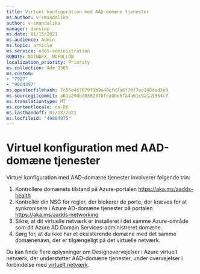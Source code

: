 ```yaml
---
title: Virtuel konfiguration med AAD-domæne tjenester
ms.author: v-smandalika
author: v-smandalika
manager: dansimp
ms.date: 01/15/2021
ms.audience: Admin
ms.topic: article
ms.service: o365-administration
ROBOTS: NOINDEX, NOFOLLOW
localization_priority: Priority
ms.collection: Adm_O365
ms.custom:
- "7927"
- "9004397"
ms.openlocfilehash: 7c56e467679f9b9a48cfd7a6f70f7ee148ded3e8
ms.sourcegitcommit: a61a29dbd0382370fea0be5fa4a61c9a1a9354c7
ms.translationtype: MT
ms.contentlocale: da-DK
ms.lasthandoff: 01/18/2021
ms.locfileid: "49884975"
---
```

# <a name="virtual-configuration-with-aad-domain-services"></a>Virtuel konfiguration med AAD-domæne tjenester

Virtuel konfiguration med AAD-domæne tjenester involverer følgende trin: 

1. Kontrollere domænets tilstand på Azure-portalen https://aka.ms/aadds-health
2. Kontrollér din NSG for regler, der blokerer de porte, der kræves for at synkronisere i Azure AD-domæne tjenester på portalen https://aka.ms/aadds-networking
3. Sikre, at dit virtuelle netværk er installeret i det samme Azure-område som dit Azure AD Domain Services-administreret domæne.
4. Sørg for, at du ikke har et eksisterende domæne med det samme domænenavn, der er tilgængeligt på det virtuelle netværk.

Du kan finde flere oplysninger om Designovervejelser i Azure virtuelt netværk, der understøtter AAD-domæne tjenester, under overvejelser i forbindelse med [virtuelt netværk](https://docs.microsoft.com/azure/active-directory-domain-services/network-considerations).

